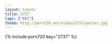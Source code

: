 ```yaml
--- 
layout: sieutv
title: 2737
tags: ["002"]
thumb: http://porn720.net/video/2737/poster.jpg
---
```

{% include porn720 key="2737" %} 
